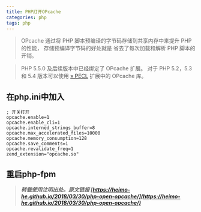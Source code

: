 ```yaml
---
title: PHP打开OPcache
categories: php
tags: php
---
```


> OPcache 通过将 PHP 脚本预编译的字节码存储到共享内存中来提升 PHP 的性能， 存储预编译字节码的好处就是 省去了每次加载和解析 PHP 脚本的开销。

> PHP 5.5.0 及后续版本中已经绑定了 OPcache 扩展。 对于 PHP 5.2，5.3 和 5.4 版本可以使用 [» PECL](http://pecl.php.net/package/ZendOpcache) 扩展中的 OPcache 库。

<!-- more -->

## 在php.ini中加入

```
; 开关打开
opcache.enable=1
opcache.enable_cli=1
opcache.interned_strings_buffer=8
opcache.max_accelerated_files=10000
opcache.memory_consumption=128
opcache.save_comments=1
opcache.revalidate_freq=1
zend_extension="opcache.so"
```

## 重启php-fpm




> ***转载使用注明出处。原文链接 [https://heimo-he.github.io/2018/03/30/php-open-opcache/](https://heimo-he.github.io/2018/03/30/php-open-opcache/)***